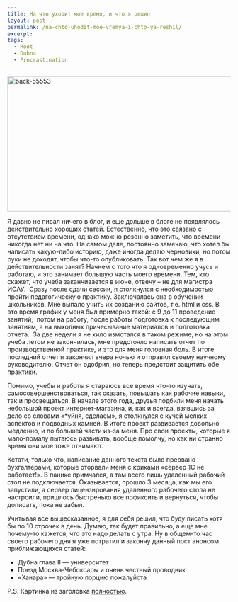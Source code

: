 ```yaml
---
title: На что уходит мое время, и что я решил
layout: post
permalink: /na-chto-uhodit-moe-vremya-i-chto-ya-reshil/
excerpt:
tags:
  - Root
  - Dubna
  - Procrastination
---
```

<a href="http://res.cloudinary.com/doam-ru/image/upload/v1409069968/back-55553_zlpgnh.jpg" rel="lightbox[818]" title="back-55553"><img class="aligncenter wp-image-819" src="http://res.cloudinary.com/doam-ru/image/upload/v1409069968/back-55553_zlpgnh.jpg" alt="back-55553" width="999" height="305" /></a>

Я давно не писал ничего в блог, и еще дольше в блоге не появлялось действительно хороших статей. Естественно, что это связано с отсутствием времени, однако можно резонно заметить, что времени никогда нет ни на что. На самом деле, постоянно замечаю, что хотел бы написать какую-либо историю, даже иногда делаю черновики, но потом руки не доходят, чтобы что-то опубликовать. Так вот чем же я в действительности занят? Начнем с того что я одновременно учусь и работаю, и это занимает большую часть моего времени. Тем, кто скажет, что учеба заканчивается в июне, отвечу – не для магистра ИСАУ. <!--more--> Сразу после сдачи сессии, я столкнулся с необходимостью пройти педагогическую практику. Заключалась она в обучении школьников. Мне выпало учить их созданию сайтов, т.е. html и css. В это время график у меня был примерно такой: с 9 до 11 проведение занятий,  потом на работу, после работы подготовка к последующим занятиям, а на выходных причесывание материалов и подготовка отчета.  За две недели я не хило измотался в таком режиме, но на этом учеба летом не закончилась, мне предстояло написать отчет по производственной практике, и это для меня головная боль. В итоге последний отчет я закончил вчера ночью и отправил своему научному руководителю. Отчет он одобрил, но теперь предстоит защитить обе практики.

Помимо, учебы и работы я стараюсь все время что-то изучать, самосовершенствоваться, так сказать, повышать как рабочие навыки, так и просвещаться. В начале этого года, друзья подбили меня начать небольшой проект интернет-магазина, и, как и всегда, взявшись за дело со словами «*уйня, сделаем», я столкнулся с кучей мелких аспектов и подводных камней. В итоге проект развивается довольно медленно, и по большей части из-за меня. Про свои проекты, которые я мало-помалу пытаюсь развивать, вообще помолчу, но как ни странно время они мое тоже отнимают.

Кстати, только что, написание данного текста было прервано бухгалтерами, которые оторвали меня с криками «сервер 1С не работает!». В панике примчался, а там всего лишь удаленный рабочий стол не подключается. Оказывается, прошло 3 месяца, как мы его запустили, а сервер лицензирования удаленного рабочего стола не настроили, пришлось быстренько все пофиксить и вернуться, чтобы дописать, пока не забыл.

Учитывая все вышесказанное, я для себя решил, что буду писать хотя бы по 10 строчек в день. Думаю, так будет правильно, а еще мне почему-то кажется, что это надо делать с утра. Ну в общем-то час своего рабочего дня я уже потратил и закончу данный пост анонсом приближающихся статей:

  * Дубна глава II &#8212; университет
  * Поезд Москва-Чебоксары и очень честный проводник
  * &#171;Ханара&#187; &#8212; тройную порцию пожалуйста

P.S. Картинка из заголовка <a href="http://doam.ru/wp-content/uploads/2014/07/back-3.jpg" target="_blank" rel="lightbox[818]">полностью</a>.

&nbsp;
